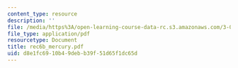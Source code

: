 ```yaml
---
content_type: resource
description: ''
file: /media/https%3A/open-learning-course-data-rc.s3.amazonaws.com/3-012-fundamentals-of-materials-science-fall-2005/d8e1fc6910b49debb39f51d65f1dc65d_rec6b_mercury.pdf
file_type: application/pdf
resourcetype: Document
title: rec6b_mercury.pdf
uid: d8e1fc69-10b4-9deb-b39f-51d65f1dc65d
---
```

